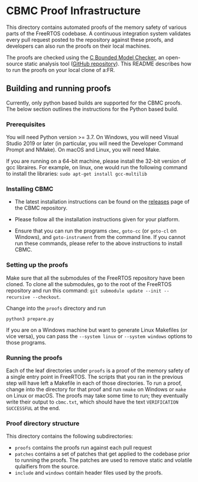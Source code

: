 CBMC Proof Infrastructure
=========================

This directory contains automated proofs of the memory safety of various parts
of the FreeRTOS codebase. A continuous integration system validates every
pull request posted to the repository against these proofs, and developers can
also run the proofs on their local machines.

The proofs are checked using the
[C Bounded Model Checker](http://www.cprover.org/cbmc/), an open-source static
analysis tool
([GitHub repository](https://github.com/diffblue/cbmc)). This README describes
how to run the proofs on your local clone of a:FR.


Building and running proofs
--------------------------

Currently, only python based builds are supported for the CBMC proofs. The below
section outlines the instructions for the Python based build.

### Prerequisites

You will need Python version >= 3.7. On Windows, you will need Visual Studio 2019
or later (in particular, you will need the Developer Command Prompt and NMake). On
macOS and Linux, you will need Make.

If you are running on a 64-bit machine, please install the 32-bit version of gcc
libraires. For example, on linux, one would run the following command to install
the libraries: `sudo apt-get install gcc-multilib`

### Installing CBMC

- The latest installation instructions can be found on the
  [releases](https://github.com/diffblue/cbmc/releases) page of the CBMC repository.

- Please follow all the installation instructions given for your platform.

- Ensure that you can run the programs `cbmc`, `goto-cc` (or `goto-cl`
  on Windows), and `goto-instrument` from the command line. If you cannot run these
  commands, please refer to the above instructions to install CBMC.

### Setting up the proofs

Make sure that all the submodules of the FreeRTOS repository have been cloned. To
clone all the submodules, go to the root of the FreeRTOS repository and run this
command: `git submodule update --init --recursive --checkout`.

Change into the `proofs` directory and run
```
python3 prepare.py
```
If you are on a Windows machine but want to generate Linux Makefiles (or vice
versa), you can pass the `--system linux` or `--system windows` options to those
programs.

### Running the proofs

Each of the leaf directories under `proofs` is a proof of the memory
safety of a single entry point in FreeRTOS. The scripts that you ran in the
previous step will have left a Makefile in each of those directories. To
run a proof, change into the directory for that proof and run `nmake` on
Windows or `make` on Linux or macOS. The proofs may take some time to
run; they eventually write their output to `cbmc.txt`, which should have
the text `VERIFICATION SUCCESSFUL` at the end.

### Proof directory structure

This directory contains the following subdirectories:

- `proofs` contains the proofs run against each pull request
- `patches` contains a set of patches that get applied to the codebase prior to
  running the proofs. The patches are used to remove static and volatile qulaifiers
  from the source.
- `include` and `windows` contain header files used by the proofs.
